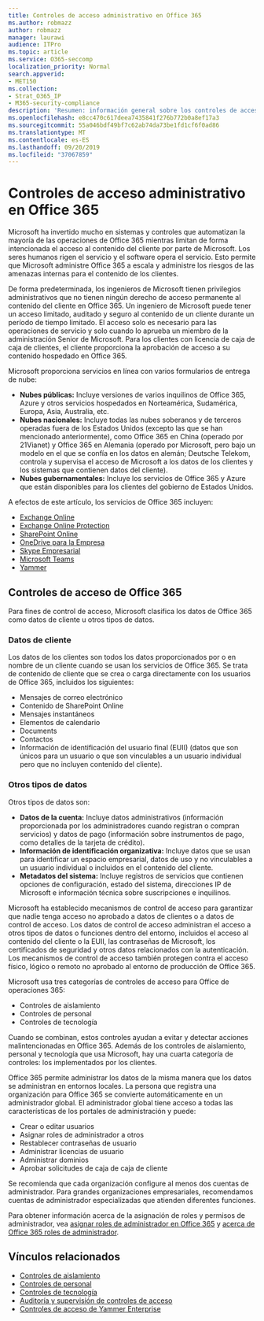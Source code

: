 ```yaml
---
title: Controles de acceso administrativo en Office 365
ms.author: robmazz
author: robmazz
manager: laurawi
audience: ITPro
ms.topic: article
ms.service: O365-seccomp
localization_priority: Normal
search.appverid:
- MET150
ms.collection:
- Strat_O365_IP
- M365-security-compliance
description: 'Resumen: información general sobre los controles de acceso administrativo de Office 365 y la categorización de datos.'
ms.openlocfilehash: e8cc470c617deea7435841f276b772b0a8ef17a3
ms.sourcegitcommit: 55a046bdf49bf7c62ab74da73be1fd1cf6f0ad86
ms.translationtype: MT
ms.contentlocale: es-ES
ms.lasthandoff: 09/20/2019
ms.locfileid: "37067859"
---
```

# <a name="administrative-access-controls-in-office-365"></a>Controles de acceso administrativo en Office 365 

Microsoft ha invertido mucho en sistemas y controles que automatizan la mayoría de las operaciones de Office 365 mientras limitan de forma intencionada el acceso al contenido del cliente por parte de Microsoft. Los seres humanos rigen el servicio y el software opera el servicio. Esto permite que Microsoft administre Office 365 a escala y administre los riesgos de las amenazas internas para el contenido de los clientes.

De forma predeterminada, los ingenieros de Microsoft tienen privilegios administrativos que no tienen ningún derecho de acceso permanente al contenido del cliente en Office 365. Un ingeniero de Microsoft puede tener un acceso limitado, auditado y seguro al contenido de un cliente durante un período de tiempo limitado. El acceso solo es necesario para las operaciones de servicio y solo cuando lo aprueba un miembro de la administración Senior de Microsoft. Para los clientes con licencia de caja de caja de clientes, el cliente proporciona la aprobación de acceso a su contenido hospedado en Office 365.

Microsoft proporciona servicios en línea con varios formularios de entrega de nube:

- **Nubes públicas:** Incluye versiones de varios inquilinos de Office 365, Azure y otros servicios hospedados en Norteamérica, Sudamérica, Europa, Asia, Australia, etc.
- **Nubes nacionales:** Incluye todas las nubes soberanos y de terceros operadas fuera de los Estados Unidos (excepto las que se han mencionado anteriormente), como Office 365 en China (operado por 21Vianet) y Office 365 en Alemania (operado por Microsoft, pero bajo un modelo en el que se confía en los datos en alemán; Deutsche Telekom, controla y supervisa el acceso de Microsoft a los datos de los clientes y los sistemas que contienen datos del cliente).
- **Nubes gubernamentales:** Incluye los servicios de Office 365 y Azure que están disponibles para los clientes del gobierno de Estados Unidos.

A efectos de este artículo, los servicios de Office 365 incluyen:

- [Exchange Online](https://docs.microsoft.com/Exchange/exchange-online)
- [Exchange Online Protection](https://docs.microsoft.com/Office365/SecurityCompliance/eop/exchange-online-protection-overview)
- [SharePoint Online](https://docs.microsoft.com/sharepoint/sharepoint-online)
- [OneDrive para la Empresa](https://docs.microsoft.com/OneDrive/onedrive)
- [Skype Empresarial](https://docs.microsoft.com/SkypeForBusiness/skype-for-business-online)
- [Microsoft Teams](https://docs.microsoft.com/MicrosoftTeams/Teams-overview)
- [Yammer](https://docs.microsoft.com/yammer/yammer-landing-page)

## <a name="office-365-access-controls"></a>Controles de acceso de Office 365

Para fines de control de acceso, Microsoft clasifica los datos de Office 365 como datos de cliente u otros tipos de datos.

### <a name="customer-data"></a>Datos de cliente

Los datos de los clientes son todos los datos proporcionados por o en nombre de un cliente cuando se usan los servicios de Office 365. Se trata de contenido de cliente que se crea o carga directamente con los usuarios de Office 365, incluidos los siguientes:

- Mensajes de correo electrónico
- Contenido de SharePoint Online
- Mensajes instantáneos
- Elementos de calendario
- Documents
- Contactos
- Información de identificación del usuario final (EUII) (datos que son únicos para un usuario o que son vinculables a un usuario individual pero que no incluyen contenido del cliente).

### <a name="other-types-of-data"></a>Otros tipos de datos

Otros tipos de datos son:

- **Datos de la cuenta:** Incluye datos administrativos (información proporcionada por los administradores cuando registran o compran servicios) y datos de pago (información sobre instrumentos de pago, como detalles de la tarjeta de crédito).
- **Información de identificación organizativa:** Incluye datos que se usan para identificar un espacio empresarial, datos de uso y no vinculables a un usuario individual o incluidos en el contenido del cliente.
- **Metadatos del sistema:** Incluye registros de servicios que contienen opciones de configuración, estado del sistema, direcciones IP de Microsoft e información técnica sobre suscripciones e inquilinos.

Microsoft ha establecido mecanismos de control de acceso para garantizar que nadie tenga acceso no aprobado a datos de clientes o a datos de control de acceso. Los datos de control de acceso administran el acceso a otros tipos de datos o funciones dentro del entorno, incluidos el acceso al contenido del cliente o la EUII, las contraseñas de Microsoft, los certificados de seguridad y otros datos relacionados con la autenticación. Los mecanismos de control de acceso también protegen contra el acceso físico, lógico o remoto no aprobado al entorno de producción de Office 365.

Microsoft usa tres categorías de controles de acceso para Office de operaciones 365:

- Controles de aislamiento
- Controles de personal
- Controles de tecnología

Cuando se combinan, estos controles ayudan a evitar y detectar acciones malintencionadas en Office 365. Además de los controles de aislamiento, personal y tecnología que usa Microsoft, hay una cuarta categoría de controles: los implementados por los clientes.

Office 365 permite administrar los datos de la misma manera que los datos se administran en entornos locales. La persona que registra una organización para Office 365 se convierte automáticamente en un administrador global. El administrador global tiene acceso a todas las características de los portales de administración y puede:

- Crear o editar usuarios
- Asignar roles de administrador a otros
- Restablecer contraseñas de usuario
- Administrar licencias de usuario
- Administrar dominios
- Aprobar solicitudes de caja de caja de cliente

Se recomienda que cada organización configure al menos dos cuentas de administrador. Para grandes organizaciones empresariales, recomendamos cuentas de administrador especializadas que atienden diferentes funciones.

Para obtener información acerca de la asignación de roles y permisos de administrador, vea [asignar roles de administrador en Office 365](https://support.office.com/article/Assigning-admin-roles-in-Office-365-eac4d046-1afd-4f1a-85fc-8219c79e1504) y [acerca de Office 365 roles de administrador](https://support.office.com/article/Permissions-in-Office-365-DA585EEA-F576-4F55-A1E0-87090B6AAA9D).

## <a name="related-links"></a>Vínculos relacionados

- [Controles de aislamiento](office-365-isolation-controls.md)
- [Controles de personal](office-365-personnel-controls.md)
- [Controles de tecnología](office-365-technology-controls.md)
- [Auditoría y supervisión de controles de acceso](office-365-monitoring-and-auditing-access-controls.md)
- [Controles de acceso de Yammer Enterprise](office-365-yammer-enterprise-access-controls.md)